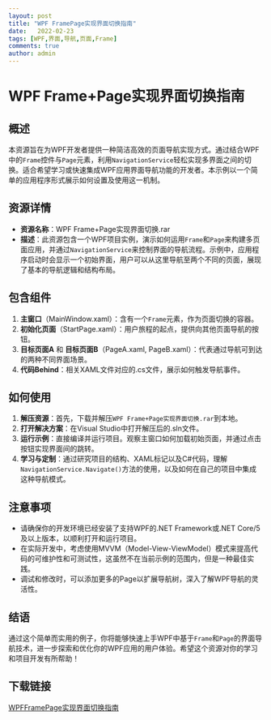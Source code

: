```yaml
---
layout: post
title: "WPF FramePage实现界面切换指南"
date:   2022-02-23
tags: [WPF,界面,导航,页面,Frame]
comments: true
author: admin
---
```

# WPF Frame+Page实现界面切换指南

## 概述

本资源旨在为WPF开发者提供一种简洁高效的页面导航实现方式。通过结合WPF中的`Frame`控件与`Page`元素，利用`NavigationService`轻松实现多界面之间的切换。适合希望学习或快速集成WPF应用界面导航功能的开发者。本示例以一个简单的应用程序形式展示如何设置及使用这一机制。

## 资源详情

- **资源名称**：WPF Frame+Page实现界面切换.rar
- **描述**：此资源包含一个WPF项目实例，演示如何运用`Frame`和`Page`来构建多页面应用，并通过`NavigationService`来控制界面的导航流程。示例中，应用程序启动时会显示一个初始界面，用户可以从这里导航至两个不同的页面，展现了基本的导航逻辑和结构布局。

## 包含组件

1. **主窗口**（MainWindow.xaml）：含有一个`Frame`元素，作为页面切换的容器。
2. **初始化页面**（StartPage.xaml）：用户旅程的起点，提供向其他页面导航的按钮。
3. **目标页面A** 和 **目标页面B**（PageA.xaml, PageB.xaml）：代表通过导航可到达的两种不同界面场景。
4. **代码Behind**：相关XAML文件对应的.cs文件，展示如何触发导航事件。

## 如何使用

1. **解压资源**：首先，下载并解压`WPF Frame+Page实现界面切换.rar`到本地。
2. **打开解决方案**：在Visual Studio中打开解压后的.sln文件。
3. **运行示例**：直接编译并运行项目。观察主窗口如何加载初始页面，并通过点击按钮实现界面间的跳转。
4. **学习与定制**：通过研究项目的结构、XAML标记以及C#代码，理解`NavigationService.Navigate()`方法的使用，以及如何在自己的项目中集成这种导航模式。

## 注意事项

- 请确保你的开发环境已经安装了支持WPF的.NET Framework或.NET Core/5及以上版本，以顺利打开和运行项目。
- 在实际开发中，考虑使用MVVM（Model-View-ViewModel）模式来提高代码的可维护性和可测试性，这虽然不在当前示例的范围内，但是一种最佳实践。
- 调试和修改时，可以添加更多的Page以扩展导航树，深入了解WPF导航的灵活性。

## 结语

通过这个简单而实用的例子，你将能够快速上手WPF中基于`Frame`和`Page`的界面导航技术，进一步探索和优化你的WPF应用的用户体验。希望这个资源对你的学习和项目开发有所帮助！

## 下载链接

[WPFFramePage实现界面切换指南](https://pan.quark.cn/s/b9d33ea1f8dd)